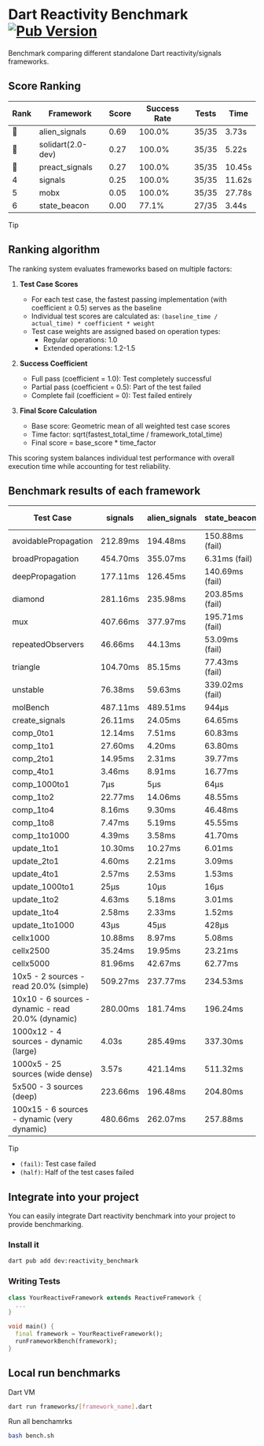 # Dart Reactivity Benchmark [![Pub Version](https://img.shields.io/pub/v/reactivity_benchmark)](https://pub.dev/packages/reactivity_benchmark)

Benchmark comparing different standalone Dart reactivity/signals frameworks.

## Score Ranking

<!-- ranking start -->
| Rank | Framework | Score | Success Rate | Tests | Time |
|------|-----------|-------|--------------|-------|------|
| 🥇 | alien_signals | 0.69 | 100.0% | 35/35 | 3.73s |
| 🥈 | solidart(2.0-dev) | 0.27 | 100.0% | 35/35 | 5.22s |
| 🥉 | preact_signals | 0.27 | 100.0% | 35/35 | 10.45s |
| 4 | signals | 0.25 | 100.0% | 35/35 | 11.62s |
| 5 | mobx | 0.05 | 100.0% | 35/35 | 27.78s |
| 6 | state_beacon | 0.00 | 77.1% | 27/35 | 3.44s |

<!-- ranking end -->

> [!TIP]
> ## Ranking algorithm
>
> The ranking system evaluates frameworks based on multiple factors:
>
> 1. **Test Case Scores**
>    - For each test case, the fastest passing implementation (with coefficient ≥ 0.5) serves as the baseline
>    - Individual test scores are calculated as: `(baseline_time / actual_time) * coefficient * weight`
>    - Test case weights are assigned based on operation types:
>      - Regular operations: 1.0
>      - Extended operations: 1.2-1.5
>
> 2. **Success Coefficient**
>    - Full pass (coefficient = 1.0): Test completely successful
>    - Partial pass (coefficient = 0.5): Part of the test failed
>    - Complete fail (coefficient = 0): Test failed entirely
>
> 3. **Final Score Calculation**
>    - Base score: Geometric mean of all weighted test case scores
>    - Time factor: sqrt(fastest_total_time / framework_total_time)
>    - Final score = base_score * time_factor
>
> This scoring system balances individual test performance with overall execution time while accounting for test reliability.

## Benchmark results of each framework

<!-- test-case start -->
| Test Case | signals | alien_signals | state_beacon | solidart(2.0-dev) | preact_signals | mobx |
|---|---|---|---|---|---|---|
| avoidablePropagation | 212.89ms | 194.48ms | 150.88ms (fail) | 260.63ms | 201.58ms | 2.36s |
| broadPropagation | 454.70ms | 355.07ms | 6.31ms (fail) | 490.96ms | 466.56ms | 4.43s |
| deepPropagation | 177.11ms | 126.45ms | 140.69ms (fail) | 163.39ms | 179.25ms | 1.56s |
| diamond | 281.16ms | 235.98ms | 203.85ms (fail) | 349.74ms | 278.35ms | 2.45s |
| mux | 407.66ms | 377.97ms | 195.71ms (fail) | 427.78ms | 384.45ms | 1.82s |
| repeatedObservers | 46.66ms | 44.13ms | 53.09ms (fail) | 80.73ms | 40.49ms | 232.84ms |
| triangle | 104.70ms | 85.15ms | 77.43ms (fail) | 114.04ms | 98.90ms | 779.68ms |
| unstable | 76.38ms | 59.63ms | 339.02ms (fail) | 94.76ms | 74.10ms | 343.42ms |
| molBench | 487.11ms | 489.51ms | 944μs | 493.21ms | 487.79ms | 585.27ms |
| create_signals | 26.11ms | 24.05ms | 64.65ms | 57.36ms | 5.31ms | 74.67ms |
| comp_0to1 | 12.14ms | 7.51ms | 60.83ms | 23.93ms | 18.47ms | 25.39ms |
| comp_1to1 | 27.60ms | 4.20ms | 63.80ms | 40.80ms | 12.92ms | 19.12ms |
| comp_2to1 | 14.95ms | 2.31ms | 39.77ms | 24.18ms | 17.67ms | 12.43ms |
| comp_4to1 | 3.46ms | 8.91ms | 16.77ms | 13.18ms | 12.42ms | 14.93ms |
| comp_1000to1 | 7μs | 5μs | 64μs | 15μs | 6μs | 17μs |
| comp_1to2 | 22.77ms | 14.06ms | 48.55ms | 41.85ms | 14.38ms | 37.61ms |
| comp_1to4 | 8.16ms | 9.30ms | 46.48ms | 27.85ms | 25.95ms | 26.48ms |
| comp_1to8 | 7.47ms | 5.19ms | 45.55ms | 18.88ms | 6.84ms | 26.66ms |
| comp_1to1000 | 4.39ms | 3.58ms | 41.70ms | 13.83ms | 5.60ms | 16.47ms |
| update_1to1 | 10.30ms | 10.27ms | 6.01ms | 16.36ms | 8.34ms | 25.43ms |
| update_2to1 | 4.60ms | 2.21ms | 3.09ms | 8.02ms | 4.41ms | 12.59ms |
| update_4to1 | 2.57ms | 2.53ms | 1.53ms | 4.14ms | 2.10ms | 6.33ms |
| update_1000to1 | 25μs | 10μs | 16μs | 40μs | 20μs | 62μs |
| update_1to2 | 4.63ms | 5.18ms | 3.01ms | 8.41ms | 4.31ms | 12.47ms |
| update_1to4 | 2.58ms | 2.33ms | 1.52ms | 7.03ms | 2.10ms | 6.23ms |
| update_1to1000 | 43μs | 45μs | 428μs | 262μs | 151μs | 172μs |
| cellx1000 | 10.88ms | 8.97ms | 5.08ms | 11.68ms | 9.60ms | 77.67ms |
| cellx2500 | 35.24ms | 19.95ms | 23.21ms | 31.86ms | 26.92ms | 261.07ms |
| cellx5000 | 81.96ms | 42.67ms | 62.77ms | 88.62ms | 69.36ms | 584.98ms |
| 10x5 - 2 sources - read 20.0% (simple) | 509.27ms | 237.77ms | 234.53ms | 359.95ms | 513.92ms | 2.06s |
| 10x10 - 6 sources - dynamic - read 20.0% (dynamic) | 280.00ms | 181.74ms | 196.24ms | 254.18ms | 296.57ms | 1.57s |
| 1000x12 - 4 sources - dynamic (large) | 4.03s | 285.49ms | 337.30ms | 456.32ms | 3.73s | 1.93s |
| 1000x5 - 25 sources (wide dense) | 3.57s | 421.14ms | 511.32ms | 601.09ms | 2.73s | 3.51s |
| 5x500 - 3 sources (deep) | 223.66ms | 196.48ms | 204.80ms | 251.75ms | 244.35ms | 1.15s |
| 100x15 - 6 sources - dynamic (very dynamic) | 480.66ms | 262.07ms | 257.88ms | 383.40ms | 471.06ms | 1.75s |

<!-- test-case end -->

> [!TIP]
> - `(fail)`: Test case failed
> - `(half)`: Half of the test cases failed

## Integrate into your project

You can easily integrate Dart reactivity benchmark into your project to provide benchmarking.

### Install it

```bash
dart pub add dev:reactivity_benchmark
```

### Writing Tests

```dart
class YourReactiveFramework extends ReactiveFramework {
  ...
}

void main() {
  final framework = YourReactiveFramework();
  runFrameworkBench(framework);
}
```

## Local run benchmarks

Dart VM
```bash
dart run frameworks/[framework_name].dart
```

Run all benchamrks
```bash
bash bench.sh
```
